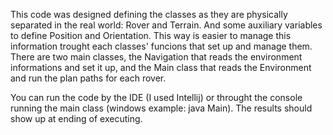 This code was designed defining the classes as they are physically separated in the real world: Rover and Terrain. And some auxiliary variables to define Position and Orientation. This way is easier to manage this information trought each classes' funcions that set up and manage them. There are two main classes, the Navigation that reads the environment informations and set it up, and the Main class that reads the Environment and run the plan paths for each rover.

You can run the code by the IDE (I used Intellij) or throught the console running the main class (windows example: java Main). The results should show up at ending of executing.
